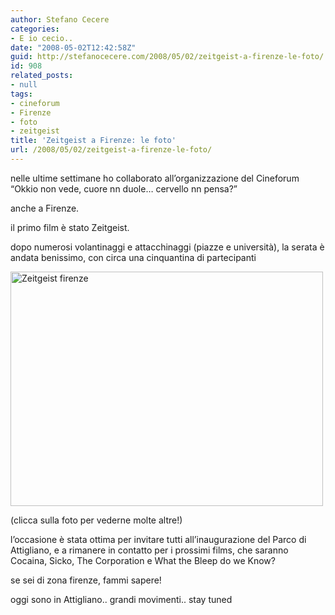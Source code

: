 ```yaml
---
author: Stefano Cecere
categories:
- E io cecio..
date: "2008-05-02T12:42:58Z"
guid: http://stefanocecere.com/2008/05/02/zeitgeist-a-firenze-le-foto/
id: 908
related_posts:
- null
tags:
- cineforum
- Firenze
- foto
- zeitgeist
title: 'Zeitgeist a Firenze: le foto'
url: /2008/05/02/zeitgeist-a-firenze-le-foto/
---
```


nelle ultime settimane ho collaborato all&#8217;organizzazione del Cineforum &#8220;Okkio non vede, cuore nn duole&#8230; cervello nn pensa?&#8221;
  
anche a Firenze.

il primo film è stato Zeitgeist.

dopo numerosi volantinaggi e attacchinaggi (piazze e università), la serata è andata benissimo, con circa una cinquantina di partecipanti

[<img src="http://farm3.static.flickr.com/2260/2455741578_3911384f7b.jpg" width="500" height="375" alt="Zeitgeist firenze" />](http://www.flickr.com/photos/krur/sets/72157604820725327/detail/ "Zeitgeist firenze di Humanist 2.0, su Flickr")
  
(clicca sulla foto per vederne molte altre!)

l&#8217;occasione è stata ottima per invitare tutti all&#8217;inaugurazione del Parco di Attigliano, e a rimanere in contatto per i prossimi films, che saranno Cocaina, Sicko, The Corporation e What the Bleep do we Know?

se sei di zona firenze, fammi sapere!

oggi sono in Attigliano.. grandi movimenti.. stay tuned
